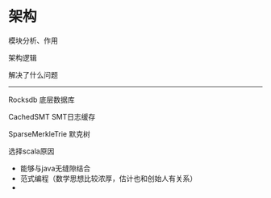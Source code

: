 # 架构

模块分析、作用

架构逻辑

解决了什么问题

---

Rocksdb 底层数据库

CachedSMT SMT日志缓存

SparseMerkleTrie 默克树


选择scala原因
* 能够与java无缝隙结合
* 范式编程（数学思想比较浓厚，估计也和创始人有关系）
* 